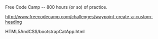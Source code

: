 Free Code Camp -- 800 hours (or so) of practice.

http://www.freecodecamp.com/challenges/waypoint-create-a-custom-heading

HTML5AndCSS/bootstrapCatApp.html
